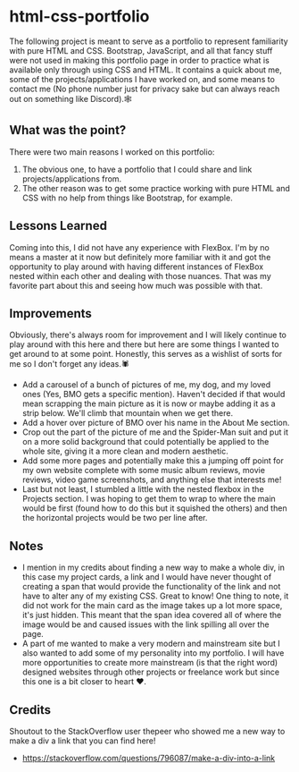 # html-css-portfolio
The following project is meant to serve as a portfolio to represent familiarity with pure HTML and CSS. Bootstrap, JavaScript, and all that fancy stuff were not used in making this portfolio page in order to practice what is available only through using CSS and HTML. It contains a quick about me, some of the projects/applications I have worked on, and some means to contact me (No phone number just for privacy sake but can always reach out on something like Discord).🕸️

## What was the point?
There were two main reasons I worked on this portfolio:
1. The obvious one, to have a portfolio that I could share and link projects/applications from.
2. The other reason was to get some practice working with pure HTML and CSS with no help from things like Bootstrap, for example.

## Lessons Learned
Coming into this, I did not have any experience with FlexBox. I'm by no means a master at it now but definitely more familiar with it and got the opportunity to play around with having different instances of FlexBox nested within each other and dealing with those nuances. That was my favorite part about this and seeing how much was possible with that.

## Improvements
Obviously, there's always room for improvement and I will likely continue to play around with this here and there but here are some things I wanted to get around to at some point. Honestly, this serves as a wishlist of sorts for me so I don't forget any ideas.🕷
* Add a carousel of a bunch of pictures of me, my dog, and my loved ones (Yes, BMO gets a specific mention). Haven't decided if that would mean scrapping the main picture as it is now or maybe adding it as a strip below. We'll climb that mountain when we get there.
* Add a hover over picture of BMO over his name in the About Me section.
* Crop out the part of the picture of me and the Spider-Man suit and put it on a more solid background that could potentially be applied to the whole site, giving it a more clean and modern aesthetic.
* Add some more pages and potentially make this a jumping off point for my own website complete with some music album reviews, movie reviews, video game screenshots, and anything else that interests me!
* Last but not least, I stumbled a little with the nested flexbox in the Projects section. I was hoping to get them to wrap to where the main would be first (found how to do this but it squished the others) and then the horizontal projects would be two per line after.

## Notes
* I mention in my credits about finding a new way to make a whole div, in this case my project cards, a link and I would have never thought of creating a span that would provide the functionality of the link and not have to alter any of my existing CSS. Great to know! One thing to note, it did not work for the main card as the image takes up a lot more space, it's just hidden. This meant that the span idea covered all of where the image would be and caused issues with the link spilling all over the page.
* A part of me wanted to make a very modern and mainstream site but I also wanted to add some of my personality into my portfolio. I will have more opportunities to create more mainstream (is that the right word) designed websites through other projects or freelance work but since this one is a bit closer to heart ❤️.

## Credits
Shoutout to the StackOverflow user thepeer who showed me a new way to make a div a link that you can find here!
- https://stackoverflow.com/questions/796087/make-a-div-into-a-link
